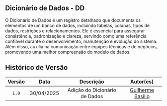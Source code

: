 ## **Dicionário de Dados - DD**

O Dicionário de Dados é um registro detalhado que documenta os elementos de um banco de dados, incluindo tabelas, colunas, tipos de dados, restrições e relacionamentos. Ele é essencial para assegurar consistência, padronização e clareza, servindo como uma referência confiável durante o desenvolvimento, manutenção e evolução do sistema. Além disso, auxilia na comunicação entre equipes técnicas e de negócios, promovendo uma melhor compreensão do modelo de dados.



## Histórico de Versão
| Versão | Data | Descrição | Autor(es) |
| :-: | :-: | :-: | :-: | 
| `1.0`  | 30/04/2025 | Adição do Dicionário de Dados| [Guilherme Basílio](https://github.com/GuilhermeBES) |
